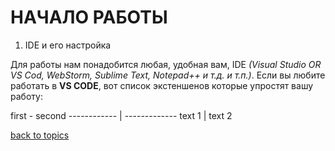 # НАЧАЛО РАБОТЫ

1. IDE и его настройка

Для работы нам понадобится любая, удобная вам, IDE _(Visual Studio OR VS Cod, WebStorm, Sublime Text, Notepad++ и т.д. и т.п.)_. Если вы любите работать в **VS CODE**, вот список экстеншенов которые упростят вашу работу:


first - second
------------ | -------------
text 1 | text 2


[back to topics](https://github.com/CrappyCodeMaker/ECCENTEX-KNOWLEGE/blob/main/Content/0%20Topics/README.md)